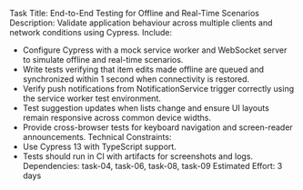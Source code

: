 Task Title: End-to-End Testing for Offline and Real-Time Scenarios
Description: Validate application behaviour across multiple clients and network conditions using Cypress.
Include:
- Configure Cypress with a mock service worker and WebSocket server to simulate offline and real-time scenarios.
- Write tests verifying that item edits made offline are queued and synchronized within 1 second when connectivity is restored.
- Verify push notifications from NotificationService trigger correctly using the service worker test environment.
- Test suggestion updates when lists change and ensure UI layouts remain responsive across common device widths.
- Provide cross-browser tests for keyboard navigation and screen-reader announcements.
Technical Constraints:
- Use Cypress 13 with TypeScript support.
- Tests should run in CI with artifacts for screenshots and logs.
Dependencies: task-04, task-06, task-08, task-09
Estimated Effort: 3 days
